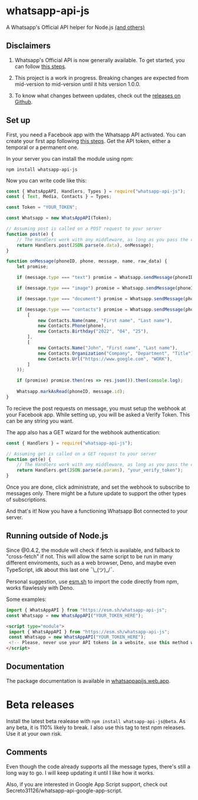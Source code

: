 # whatsapp-api-js
A Whatsapp's Official API helper for Node.js [(and others)](#running-outside-of-nodejs)

## Disclaimers

 1. Whatsapp's Official API is now generally available.
To get started, you can follow [this steps](https://developers.facebook.com/docs/whatsapp/getting-started/signing-up).

 2. This project is a work in progress. Breaking changes are expected from mid-version to mid-version until it hits version 1.0.0.

 3. To know what changes between updates, check out the [releases on Github](https://github.com/Secreto31126/whatsapp-api-js/releases).

## Set up

First, you need a Facebook app with the Whatsapp API activated.
You can create your first app following [this steps](https://developers.facebook.com/docs/whatsapp/getting-started/signing-up).
Get the API token, either a temporal or a permanent one.

In your server you can install the module using npm:

```
npm install whatsapp-api-js
```

Now you can write code like this:

```js
const { WhatsAppAPI, Handlers, Types } = require("whatsapp-api-js");
const { Text, Media, Contacts } = Types;

const Token = "YOUR_TOKEN";

const Whatsapp = new WhatsAppAPI(Token);

// Assuming post is called on a POST request to your server
function post(e) {
    // The Handlers work with any middleware, as long as you pass the correct data
    return Handlers.post(JSON.parse(e.data), onMessage);
}

function onMessage(phoneID, phone, message, name, raw_data) {
    let promise;

    if (message.type === "text") promise = Whatsapp.sendMessage(phoneID, phone, new Text(`*${name}* said:\n\n${message.text.body}`));

    if (message.type === "image") promise = Whatsapp.sendMessage(phoneID, phone, new Media.Image(message.image.id, true, `Nice photo, ${name}`));

    if (message.type === "document") promise = Whatsapp.sendMessage(phoneID, phone, new Media.Document(message.document.id, true, undefined, "Our document"));

    if (message.type === "contacts") promise = Whatsapp.sendMessage(phoneID, phone, new Contacts.Contacts(
        [
            new Contacts.Name(name, "First name", "Last name"),
            new Contacts.Phone(phone),
            new Contacts.Birthday("2022", "04", "25"),
        ],
        [
            new Contacts.Name("John", "First name", "Last name"),
            new Contacts.Organization("Company", "Department", "Title"),
            new Contacts.Url("https://www.google.com", "WORK"),
        ]
    ));

    if (promise) promise.then(res => res.json()).then(console.log);
    
    Whatsapp.markAsRead(phoneID, message.id);
}
```

To recieve the post requests on message, you must setup the webhook at your Facebook app.
While setting up, you will be asked a Verify Token. This can be any string you want.

The app also has a GET wizard for the webhook authentication:

```js
const { Handlers } = require("whatsapp-api-js");

// Assuming get is called on a GET request to your server
function get(e) {
    // The Handlers work with any middleware, as long as you pass the correct data
    return Handlers.get(JSON.parse(e.params), "your_verify_token");
}
```

Once you are done, click administrate, and set the webhook to subscribe to messages only.
There might be a future update to support the other types of subscriptions.

And that's it! Now you have a functioning Whatsapp Bot connected to your server.

## Running outside of Node.js

Since @0.4.2, the module will check if fetch is available, and fallback to "cross-fetch" if not.
This will allow the same script to be run in many different enviroments, such as a web browser, Deno,
and maybe even TypeScript, idk about this last one ¯\\\_(ツ)\_/¯.

Personal suggestion, use [esm.sh](https://esm.sh/) to import the code directly from npm, works flawlessly with Deno.

Some examples:

```js
import { WhatsAppAPI } from "https://esm.sh/whatsapp-api-js";
const Whatsapp = new WhatsAppAPI("YOUR_TOKEN_HERE");
```

```html
<script type="module">
 import { WhatsAppAPI } from "https://esm.sh/whatsapp-api-js";
 const Whatsapp = new WhatsAppAPI("YOUR_TOKEN_HERE");
 <!-- Please, never use your API tokens in a website, use this method wisely -->
</script>
```

## Documentation

The package documentation is available in [whatsappapijs.web.app](https://whatsappapijs.web.app/).

# Beta releases

Install the latest beta realease with `npm install whatsapp-api-js@beta`.
As any beta, it is 110% likely to break. I also use this tag to test npm releases.
Use it at your own risk.

## Comments

Even though the code already supports all the message types, there's still a long way to go.
I will keep updating it until I like how it works.

Also, if you are interested in Google App Script support, check out Secreto31126/whatsapp-api-google-app-script.
